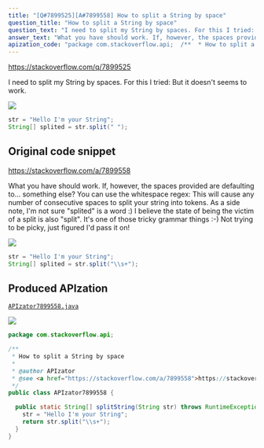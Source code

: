 ```yaml
---
title: "[Q#7899525][A#7899558] How to split a String by space"
question_title: "How to split a String by space"
question_text: "I need to split my String by spaces. For this I tried: But it doesn't seems to work."
answer_text: "What you have should work. If, however, the spaces provided are defaulting to... something else? You can use the whitespace regex: This will cause any number of consecutive spaces to split your string into tokens. As a side note, I'm not sure \"splited\" is a word :) I believe the state of being the victim of a split is also \"split\". It's one of those tricky grammar things :-) Not trying to be picky, just figured I'd pass it on!"
apization_code: "package com.stackoverflow.api;  /**  * How to split a String by space  *  * @author APIzator  * @see <a href=\"https://stackoverflow.com/a/7899558\">https://stackoverflow.com/a/7899558</a>  */ public class APIzator7899558 {    public static String[] splitString(String str) throws RuntimeException {     str = \"Hello I'm your String\";     return str.split(\"\\\\s+\");   } }"
---
```


https://stackoverflow.com/q/7899525

I need to split my String by spaces.
For this I tried:
But it doesn&#x27;t seems to work.


<div class="code-logo"><img src="/stackoverflow.png" /></div>

```java
str = "Hello I'm your String";
String[] splited = str.split(" ");
```


## Original code snippet

https://stackoverflow.com/a/7899558

What you have should work. If, however, the spaces provided are defaulting to... something else? You can use the whitespace regex:
This will cause any number of consecutive spaces to split your string into tokens.
As a side note, I&#x27;m not sure &quot;splited&quot; is a word :) I believe the state of being the victim of a split is also &quot;split&quot;. It&#x27;s one of those tricky grammar things :-) Not trying to be picky, just figured I&#x27;d pass it on!

<div class="code-logo"><img src="/stackoverflow.png" /></div>

```java
str = "Hello I'm your String";
String[] splited = str.split("\\s+");
```

## Produced APIzation

[`APIzator7899558.java`](https://github.com/pasqualesalza/apization-temp-data/raw/master/search/APIzator7899558.java)

<div class="code-logo"><img src="/apizator.png" /></div>

```java
package com.stackoverflow.api;

/**
 * How to split a String by space
 *
 * @author APIzator
 * @see <a href="https://stackoverflow.com/a/7899558">https://stackoverflow.com/a/7899558</a>
 */
public class APIzator7899558 {

  public static String[] splitString(String str) throws RuntimeException {
    str = "Hello I'm your String";
    return str.split("\\s+");
  }
}

```